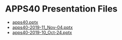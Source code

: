 <!--
This is a machine generated file, and should not be edited, as it will be overwritten with future updates.
-->

# APPS40 Presentation Files

- [apps40.pptx](https://globaleventcdn.blob.core.windows.net/assets/apps/apps40/apps40.pptx)
- [apps40-2019-11_Nov-04.pptx](https://globaleventcdn.blob.core.windows.net/assets/apps/apps40/apps40-2019-11_Nov-04.pptx)
- [apps40-2019-10_Oct-24.pptx](https://globaleventcdn.blob.core.windows.net/assets/apps/apps40/apps40-2019-10_Oct-24.pptx)


